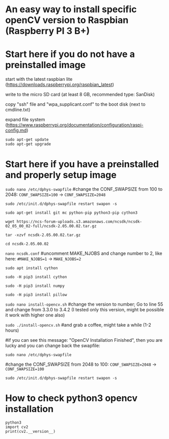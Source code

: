 # An easy way to install specific openCV version to Raspbian (Raspberry PI 3 B+)

# Start here if you do not have a preinstalled image
start with the latest raspbian lite (https://downloads.raspberrypi.org/raspbian_latest)

write to the micro SD card (at least 8 GB, recommended type: SanDisk)

copy "ssh" file and "wpa_supplicant.conf" to the boot disk (next to cmdline.txt)

expand file system (https://www.raspberrypi.org/documentation/configuration/raspi-config.md)

```
sudo apt-get update
sudo apt-get upgrade
```

# Start here if you have a preinstalled and properly setup image


`sudo nano /etc/dphys-swapfile`
#change the CONF_SWAPSIZE from 100 to 2048:
`CONF_SWAPSIZE=100` ->	  `CONF_SWAPSIZE=2048`

```
sudo /etc/init.d/dphys-swapfile restart swapon -s

sudo apt-get install git mc python-pip python3-pip cython3

wget https://ncs-forum-uploads.s3.amazonaws.com/ncsdk/ncsdk-02_05_00_02-full/ncsdk-2.05.00.02.tar.gz

tar -xzvf ncsdk-2.05.00.02.tar.gz

cd ncsdk-2.05.00.02
```

`nano ncsdk.conf`
#uncomment MAKE_NJOBS and change number to 2, like here:
`#MAKE_NJOBS=1` -> `MAKE_NJOBS=2`

```
sudo apt install cython

sudo -H pip3 install cython

sudo -H pip3 install numpy

sudo -H pip3 install pillow
```

`sudo nano install-opencv.sh`
#change the version to number; Go to line 55 and change from 3.3.0 to 3.4.2 (I tested only this version, might be possible it work with higher one also)

`sudo ./install-opencv.sh`
#and grab a coffee, might take a while (1-2 hours)

#if you can see this message: "OpenCV Installation Finished", then you are lucky and you can change back the swapfile:

`sudo nano /etc/dphys-swapfile`

#change the CONF_SWAPSIZE from 2048 to 100:
`CONF_SWAPSIZE=2048` ->	  `CONF_SWAPSIZE=100`

`sudo /etc/init.d/dphys-swapfile restart swapon -s`


# How to check python3 opencv installation
```
python3
import cv2
print(cv2.__version__)
```
